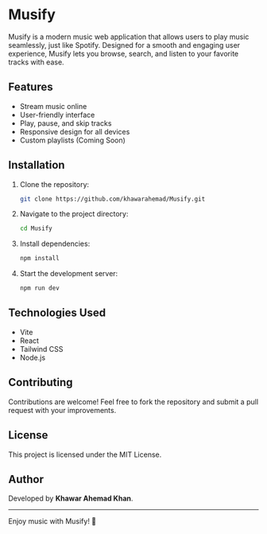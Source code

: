 # Musify

Musify is a modern music web application that allows users to play music seamlessly, just like Spotify. Designed for a smooth and engaging user experience, Musify lets you browse, search, and listen to your favorite tracks with ease.

## Features
- Stream music online
- User-friendly interface
- Play, pause, and skip tracks
- Responsive design for all devices
- Custom playlists (Coming Soon)

## Installation
1. Clone the repository:
   ```sh
   git clone https://github.com/khawarahemad/Musify.git
   ```
2. Navigate to the project directory:
   ```sh
   cd Musify
   ```
3. Install dependencies:
   ```sh
   npm install
   ```
4. Start the development server:
   ```sh
   npm run dev
   ```

## Technologies Used
- Vite
- React
- Tailwind CSS
- Node.js

## Contributing
Contributions are welcome! Feel free to fork the repository and submit a pull request with your improvements.

## License
This project is licensed under the MIT License.

## Author
Developed by **Khawar Ahemad Khan**.

---
Enjoy music with Musify! 🎵

